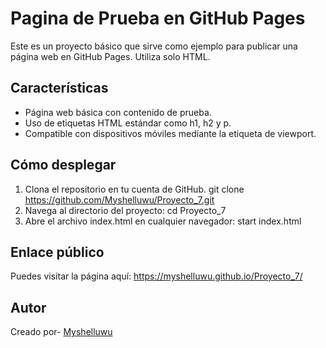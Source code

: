 # Pagina de Prueba en GitHub Pages
Este es un proyecto básico que sirve como ejemplo para publicar una página web en GitHub Pages. Utiliza solo HTML.

## Características
- Página web básica con contenido de prueba.
- Uso de etiquetas HTML estándar como h1, h2 y p.
- Compatible con dispositivos móviles mediante la etiqueta de viewport.

## Cómo desplegar
1. Clona el repositorio en tu cuenta de GitHub.
git clone https://github.com/Myshelluwu/Proyecto_7.git
2. Navega al directorio del proyecto:
cd Proyecto_7
3. Abre el archivo index.html en cualquier navegador:
start index.html

## Enlace público
Puedes visitar la página aquí: https://myshelluwu.github.io/Proyecto_7/

## Autor
Creado por- [Myshelluwu](https://github.com/Myshelluwu)